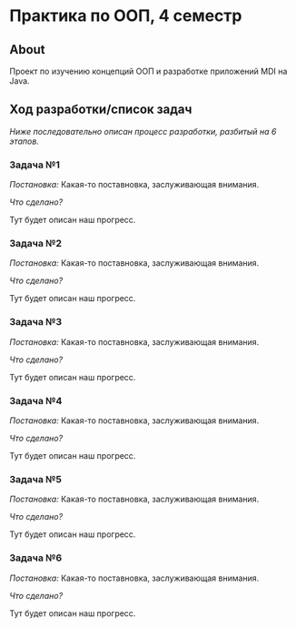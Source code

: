# Практика по ООП, 4 семестр
## About
Проект по изучению концепций ООП и разработке приложений MDI на Java.


## Ход разработки/список задач
*Ниже последовательно описан процесс разработки, разбитый на 6 этапов.*
### Задача №1
*Постановка:*
Какая-то поставновка, заслуживающая внимания.

*Что сделано?*

Тут будет описан наш прогресс.
### Задача №2
*Постановка:*
Какая-то поставновка, заслуживающая внимания.

*Что сделано?*

Тут будет описан наш прогресс.

### Задача №3
*Постановка:*
Какая-то поставновка, заслуживающая внимания.

*Что сделано?*

Тут будет описан наш прогресс.

### Задача №4
*Постановка:*
Какая-то поставновка, заслуживающая внимания.

*Что сделано?*

Тут будет описан наш прогресс.

### Задача №5
*Постановка:*
Какая-то поставновка, заслуживающая внимания.

*Что сделано?*

Тут будет описан наш прогресс.

### Задача №6
*Постановка:*
Какая-то поставновка, заслуживающая внимания.

*Что сделано?*

Тут будет описан наш прогресс.